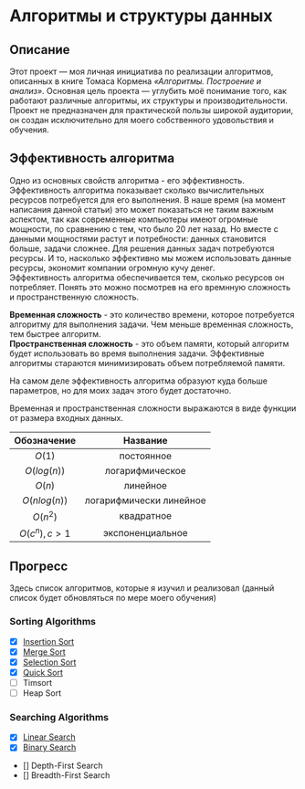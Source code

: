 # Алгоритмы и структуры данных

## Описание
Этот проект — моя личная инициатива по реализации алгоритмов, описанных в книге Томаса Кормена *«Алгоритмы. Построение и анализ»*. Основная цель проекта — углубить моё понимание того, как работают различные алгоритмы, их структуры и производительности. Проект не предназначен для практической пользы широкой аудитории, он создан исключительно для моего собственного удовольствия и обучения.

## Эффективность алгоритма
Одно из основных свойств алгоритма - его эффективность. Эффективность алгоритма показывает сколько вычислительных ресурсов потребуется для его выполнения. В наше время (на момент написания данной статьи) это может показаться не таким важным аспектом, так как современные компьютеры имеют огромные мощности, по сравнению с тем, что было 20 лет назад. Но вместе с данными мощностями растут и потребности: данных становится больше, задачи сложнее. Для решения данных задач потребуются ресурсы. И то, насколько эффективно мы можем использовать данные ресурсы, экономит компании огромную кучу денег.<br>
Эффективность алгоритма обеспечивается тем, сколько ресурсов он потребляет. Понять это можно посмотрев на его времнную сложность и пространственную сложность.

**Временная сложность** - это количество времени, которое потребуется алгоритму для выполнения задачи. Чем меньше временная сложность, тем быстрее алгоритм.<br>
**Пространственная сложность** - это объем памяти, который алгоритм будет использовать во время выполнения задачи. Эффективные алгоритмы стараются минимизировать объем потребляемой памяти. 

На самом деле эффективность алгоритма образуют куда больше параметров, но для моих задач этого будет достаточно.

Временная и пространственная сложности выражаются в виде функции от размера входных данных.

|  Обозначение  |        Название         |
| :-----------: | :---------------------: |
|    $O(1)$     |       постоянное        |
|  $O(log(n))$  |     логарифмическое     |
|    $O(n)$     |        линейное         |
| $O(nlog(n))$  | логарифмически линейное |
|   $O(n^2)$    |       квадратное        |
| $O(c^n), c>1$ |    экспоненциальное     |

## Прогресс
Здесь список алгоритмов, которые я изучил и реализовал (данный список будет обновляться по мере моего обучения)

### Sorting Algorithms
- [x] [Insertion Sort](/SortingAlgorithms/insertionSort/README.md)
- [x] [Merge Sort](/SortingAlgorithms/mergeSort/README.md)
- [x] [Selection Sort](/SortingAlgorithms/selectionSort/README.md)
- [x] [Quick Sort](/SortingAlgorithms/quickSort/README.md)
- [ ] Timsort
- [ ] Heap Sort

### Searching Algorithms
- [x] [Linear Search](/SearchingAlgorithms/LinearSearch/README.md)
- [x] [Binary Search](/SearchingAlgorithms/BinarySearch/README.md)
- [] Depth-First Search
- [] Breadth-First Search